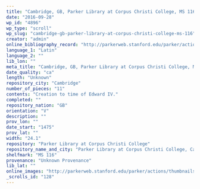 ```yaml
---
title: "Cambridge, GB, Parker Library at Corpus Christi College, MS 116"
date: "2016-09-28"
wp_id: "4896"
wp_type: "scroll"
wp_slug: "cambridge-gb-parker-library-at-corpus-christi-college-ms-116"
creator: "admin"
online_bibliography_record: "http://parkerweb.stanford.edu/parker/actions/manuscript_description_long_display.do?ms_no=116"
language_1: "Latin"
language_2: ""
lib_lon: ""
meta_title: "Cambridge, GB, Parker Library at Corpus Christi College, MS 116"
date_quality: "ca"
length: "Unknown"
repository_city: "Cambridge"
number_of_pieces: "11"
contents: "Creation to time of Edward IV."
completed: ""
repository_nation: "GB"
orientation: "V"
description: ""
prov_lon: ""
date_start: "1475"
prov_lat: ""
width: "24.1"
repository: "Parker Library at Corpus Christi College"
repository_name_and_city: "Parker Library at Corpus Christi College, Cambridge GB"
shelfmark: "MS 116"
provenance: "Unknown Provenance"
lib_lat: ""
online_images: "http://parkerweb.stanford.edu/parker/actions/thumbnails.do?ms_no=116"
_scrolls_id: "128"
---
```



